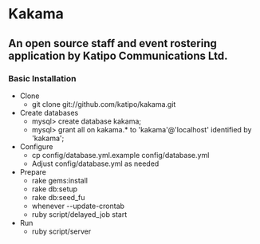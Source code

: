 # Kakama
## An open source staff and event rostering application by Katipo Communications Ltd.

### Basic Installation
* Clone
    * git clone git://github.com/katipo/kakama.git
* Create databases
    * mysql> create database kakama;
    * mysql> grant all on kakama.* to 'kakama'@'localhost' identified by 'kakama';
* Configure
    * cp config/database.yml.example config/database.yml
    * Adjust config/database.yml as needed
* Prepare
    * rake gems:install
    * rake db:setup
    * rake db:seed_fu
    * whenever --update-crontab
    * ruby script/delayed_job start
* Run
    * ruby script/server
